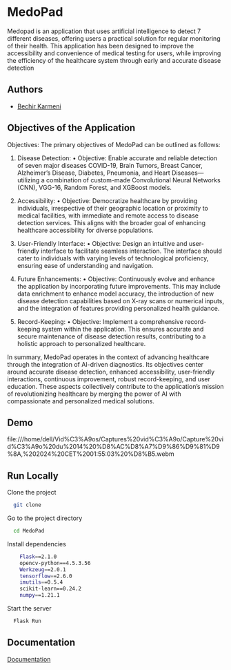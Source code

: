 
# MedoPad

Medopad is an application that uses artificial intelligence to detect 7 different diseases,
offering users a practical solution for regular monitoring of their health. This application has been designed to improve the accessibility and convenience of medical testing
for users, while improving the efficiency of the healthcare system through early and
accurate disease detection



## Authors

- [Bechir Karmeni](https://github.com/Bechir-karmeni)


## Objectives of the Application

Objectives: The primary objectives of MedoPad can be outlined as follows:
1. Disease Detection:
• Objective: Enable accurate and reliable detection of seven major diseases
COVID-19, Brain Tumors, Breast Cancer, Alzheimer’s Disease, Diabetes,
Pneumonia, and Heart Diseases—utilizing a combination of custom-made
Convolutional Neural Networks (CNN), VGG-16, Random Forest, and XGBoost models.

2. Accessibility:
• Objective: Democratize healthcare by providing individuals, irrespective of
their geographic location or proximity to medical facilities, with immediate
and remote access to disease detection services. This aligns with the broader
goal of enhancing healthcare accessibility for diverse populations.

3. User-Friendly Interface:
• Objective: Design an intuitive and user-friendly interface to facilitate
seamless interaction. The interface should cater to individuals with varying levels of technological proficiency, ensuring ease of understanding and
navigation.

4. Future Enhancements:
• Objective: Continuously evolve and enhance the application by incorporating future improvements. This may include data enrichment to enhance
model accuracy, the introduction of new disease detection capabilities based
on X-ray scans or numerical inputs, and the integration of features providing
personalized health guidance.

5. Record-Keeping:
• Objective: Implement a comprehensive record-keeping system within the
application. This ensures accurate and secure maintenance of disease detection results, contributing to a holistic approach to personalized healthcare.

In summary, MedoPad operates in the context of advancing healthcare through
the integration of AI-driven diagnostics. Its objectives center around accurate
disease detection, enhanced accessibility, user-friendly interactions, continuous
improvement, robust record-keeping, and user education. These aspects collectively contribute to the application’s mission of revolutionizing healthcare by
merging the power of AI with compassionate and personalized medical solutions.

## Demo

file:///home/dell/Vid%C3%A9os/Captures%20vid%C3%A9o/Capture%20vid%C3%A9o%20du%2014%20%D8%AC%D8%A7%D9%86%D9%81%D9%8A,%202024%20CET%2001:55:03%20%D8%B5.webm



## Run Locally

Clone the project

```bash
  git clone 
```

Go to the project directory

```bash
  cd MedoPad
```

Install dependencies

```bash
    Flask==2.1.0
    opencv-python==4.5.3.56
    Werkzeug==2.0.1
    tensorflow==2.6.0
    imutils==0.5.4
    scikit-learn==0.24.2
    numpy==1.21.1

```

Start the server

```bash
  Flask Run
```


## Documentation

[Documentation](https://drive.google.com/file/d/1DDIGfAIsmGB5QjCwQzJXqGnMAt6hjjAC/view?usp=sharing)

